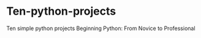 Ten-python-projects
===================

Ten simple python projects Beginning Python: From Novice to Professional
